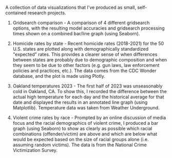 A collection of data visualizations that I've produced as small, self-contained research projects.

1. Gridsearch comparison - A comparison of 4 different gridsearch options, with the resulting model accuracies and gridsearch processing times shown on a combined bar/line graph (using Seaborn).

2. Homicide rates by state - Recent homicide rates (2018-2021) for the 50 U.S. states are plotted along with demographically standardized "expected" rates. This provides a clearer sense of when differences between states are probably due to demographic composition and when they seem to be due to other factors (e.g. gun laws, law enforcement policies and practices, etc.). The data comes from the CDC Wonder database, and the plot is made using Plotly.

3. Oakland temperatures 2023 - The first half of 2023 was unseasonably cold in Oakland, CA. To show this, I recorded the difference between the actual high temperature for each day and the historical average for that date and displayed the results in an annotated line graph (using Matplotlib). Temperature data was taken from Weather Underground.

4. Violent crime rates by race - Prompted by an online discussion of media focus and the racial demographics of violent crime, I produced a bar graph (using Seaborn) to show as clearly as possible which racial combinations (offender/victim) are above and which are below what would be expected based on the size of racial groups alone (i.e. assuming random victims). The data is from the National Crime Victimization Survey.